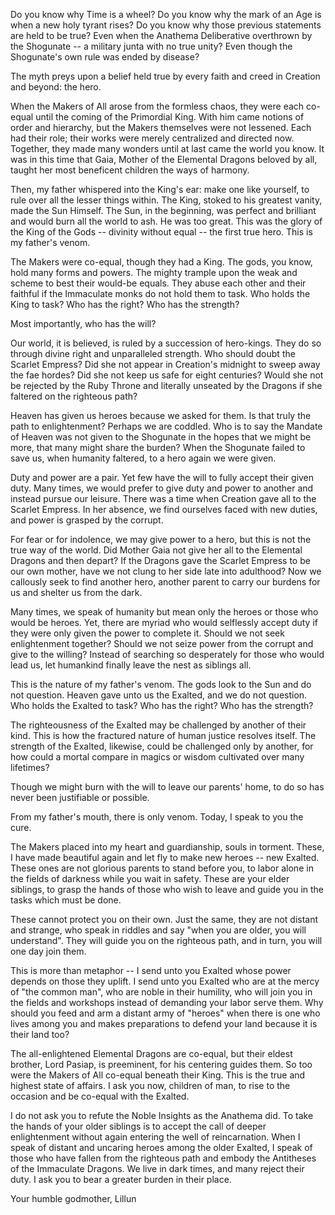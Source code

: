 Do you know why Time is a wheel? Do you know why the mark of an Age is when a new holy tyrant rises? Do you know why those previous statements are held to be true? Even when the Anathema Deliberative overthrown by the Shogunate -- a military junta with no true unity? Even though the Shogunate's own rule was ended by disease?

The myth preys upon a belief held true by every faith and creed in Creation and beyond: the hero.

When the Makers of All arose from the formless chaos, they were each co-equal until the coming of the Primordial King. With him came notions of order and hierarchy, but the Makers themselves were not lessened. Each had their role; their works were merely centralized and directed now. Together, they made many wonders until at last came the world you know. It was in this time that Gaia, Mother of the Elemental Dragons beloved by all, taught her most beneficent children the ways of harmony.

Then, my father whispered into the King's ear: make one like yourself, to rule over all the lesser things within. The King, stoked to his greatest vanity, made the Sun Himself. The Sun, in the beginning, was perfect and brilliant and would burn all the world to ash. He was too great. This was the glory of the King of the Gods -- divinity without equal -- the first true hero. This is my father's venom.

The Makers were co-equal, though they had a King. The gods, you know, hold many forms and powers. The mighty trample upon the weak and scheme to best their would-be equals. They abuse each other and their faithful if the Immaculate monks do not hold them to task. Who holds the King to task? Who has the right? Who has the strength?

Most importantly, who has the will?

Our world, it is believed, is ruled by a succession of hero-kings. They do so through divine right and unparalleled strength. Who should doubt the Scarlet Empress? Did she not appear in Creation's midnight to sweep away the fae hordes? Did she not keep us safe for eight centuries? Would she not be rejected by the Ruby Throne and literally unseated by the Dragons if she faltered on the righteous path?

Heaven has given us heroes because we asked for them. Is that truly the path to enlightenment? Perhaps we are coddled. Who is to say the Mandate of Heaven was not given to the Shogunate in the hopes that we might be more, that many might share the burden? When the Shogunate failed to save us, when humanity faltered, to a hero again we were given.

Duty and power are a pair. Yet few have the will to fully accept their given duty. Many times, we would prefer to give duty and power to another and instead pursue our leisure. There was a time when Creation gave all to the Scarlet Empress. In her absence, we find ourselves faced with new duties, and power is grasped by the corrupt.

For fear or for indolence, we may give power to a hero, but this is not the true way of the world. Did Mother Gaia not give her all to the Elemental Dragons and then depart? If the Dragons gave the Scarlet Empress to be our own mother, have we not clung to her side late into adulthood? Now we callously seek to find another hero, another parent to carry our burdens for us and shelter us from the dark.

Many times, we speak of humanity but mean only the heroes or those who would be heroes. Yet, there are myriad who would selflessly accept duty if they were only given the power to complete it. Should we not seek enlightenment together? Should we not seize power from the corrupt and give to the willing? Instead of searching so desperately for those who would lead us, let humankind finally leave the nest as siblings all.

This is the nature of my father's venom. The gods look to the Sun and do not question. Heaven gave unto us the Exalted, and we do not question. Who holds the Exalted to task? Who has the right? Who has the strength?

The righteousness of the Exalted may be challenged by another of their kind. This is how the fractured nature of human justice resolves itself. The strength of the Exalted, likewise, could be challenged only by another, for how could a mortal compare in magics or wisdom cultivated over many lifetimes?

Though we might burn with the will to leave our parents' home, to do so has never been justifiable or possible.

From my father's mouth, there is only venom. Today, I speak to you the cure.

The Makers placed into my heart and guardianship, souls in torment. These, I have made beautiful again and let fly to make new heroes -- new Exalted. These ones are not glorious parents to stand before you, to labor alone in the fields of darkness while you wait in safety. These are your elder siblings, to grasp the hands of those who wish to leave and guide you in the tasks which must be done.

These cannot protect you on their own. Just the same, they are not distant and strange, who speak in riddles and say "when you are older, you will understand". They will guide you on the righteous path, and in turn, you will one day join them.

This is more than metaphor -- I send unto you Exalted whose power depends on those they uplift. I send unto you Exalted who are at the mercy of "the common man", who are noble in their humility, who will join you in the fields and workshops instead of demanding your labor serve them. Why should you feed and arm a distant army of "heroes" when there is one who lives among you and makes preparations to defend your land because it is their land too?

The all-enlightened Elemental Dragons are co-equal, but their eldest brother, Lord Pasiap, is preeminent, for his centering guides them. So too were the Makers of All co-equal beneath their King. This is the true and highest state of affairs. I ask you now, children of man, to rise to the occasion and be co-equal with the Exalted.

I do not ask you to refute the Noble Insights as the Anathema did. To take the hands of your older siblings is to accept the call of deeper enlightenment without again entering the well of reincarnation. When I speak of distant and uncaring heroes among the older Exalted, I speak of those who have fallen from the righteous path and embody the Antitheses of the Immaculate Dragons. We live in dark times, and many reject their duty. I ask you to bear a greater burden in their place.

Your humble godmother,
Lillun
